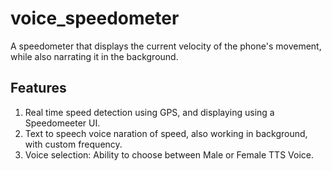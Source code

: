 # voice_speedometer

A speedometer that displays the current velocity of the phone's movement, while also narrating it in the background.

## Features

1. Real time speed detection using GPS, and displaying using a Speedomeeter UI.
2. Text to speech voice naration of speed, also working in background, with custom frequency.
3. Voice selection: Ability to choose between Male or Female TTS Voice.
